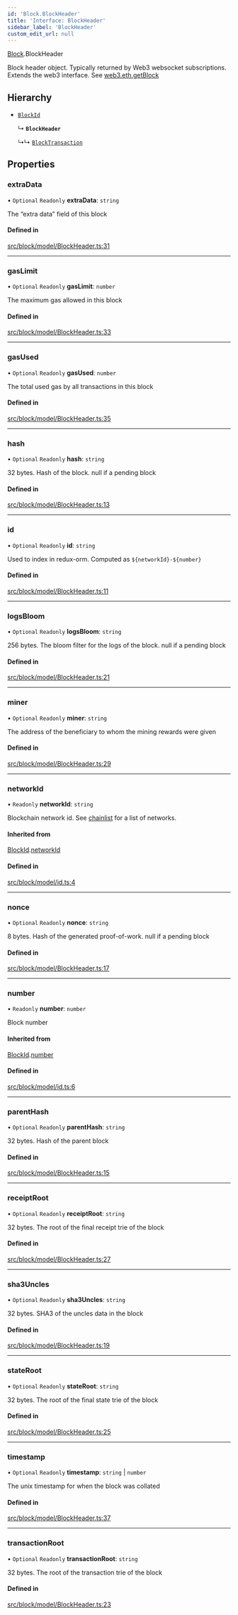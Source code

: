 ```yaml
---
id: 'Block.BlockHeader'
title: 'Interface: BlockHeader'
sidebar_label: 'BlockHeader'
custom_edit_url: null
---
```


[Block](../namespaces/Block.md).BlockHeader

Block header object. Typically returned by Web3 websocket subscriptions.
Extends the web3 interface.
See [web3.eth.getBlock](https://web3js.readthedocs.io/en/v1.5.2/web3-eth.html#getblock)

## Hierarchy

-   [`BlockId`](Block.BlockId.md)

    ↳ **`BlockHeader`**

    ↳↳ [`BlockTransaction`](Block.BlockTransaction.md)

## Properties

### extraData

• `Optional` `Readonly` **extraData**: `string`

The “extra data” field of this block

#### Defined in

[src/block/model/BlockHeader.ts:31](https://github.com/leovigna/web3-redux/blob/cff01f0/src/block/model/BlockHeader.ts#L31)

---

### gasLimit

• `Optional` `Readonly` **gasLimit**: `number`

The maximum gas allowed in this block

#### Defined in

[src/block/model/BlockHeader.ts:33](https://github.com/leovigna/web3-redux/blob/cff01f0/src/block/model/BlockHeader.ts#L33)

---

### gasUsed

• `Optional` `Readonly` **gasUsed**: `number`

The total used gas by all transactions in this block

#### Defined in

[src/block/model/BlockHeader.ts:35](https://github.com/leovigna/web3-redux/blob/cff01f0/src/block/model/BlockHeader.ts#L35)

---

### hash

• `Optional` `Readonly` **hash**: `string`

32 bytes. Hash of the block. null if a pending block

#### Defined in

[src/block/model/BlockHeader.ts:13](https://github.com/leovigna/web3-redux/blob/cff01f0/src/block/model/BlockHeader.ts#L13)

---

### id

• `Optional` `Readonly` **id**: `string`

Used to index in redux-orm. Computed as `${networkId}-${number}`

#### Defined in

[src/block/model/BlockHeader.ts:11](https://github.com/leovigna/web3-redux/blob/cff01f0/src/block/model/BlockHeader.ts#L11)

---

### logsBloom

• `Optional` `Readonly` **logsBloom**: `string`

256 bytes. The bloom filter for the logs of the block. null if a pending block

#### Defined in

[src/block/model/BlockHeader.ts:21](https://github.com/leovigna/web3-redux/blob/cff01f0/src/block/model/BlockHeader.ts#L21)

---

### miner

• `Optional` `Readonly` **miner**: `string`

The address of the beneficiary to whom the mining rewards were given

#### Defined in

[src/block/model/BlockHeader.ts:29](https://github.com/leovigna/web3-redux/blob/cff01f0/src/block/model/BlockHeader.ts#L29)

---

### networkId

• `Readonly` **networkId**: `string`

Blockchain network id. See [chainlist](https://chainlist.org/) for a list of networks.

#### Inherited from

[BlockId](Block.BlockId.md).[networkId](Block.BlockId.md#networkid)

#### Defined in

[src/block/model/id.ts:4](https://github.com/leovigna/web3-redux/blob/cff01f0/src/block/model/id.ts#L4)

---

### nonce

• `Optional` `Readonly` **nonce**: `string`

8 bytes. Hash of the generated proof-of-work. null if a pending block

#### Defined in

[src/block/model/BlockHeader.ts:17](https://github.com/leovigna/web3-redux/blob/cff01f0/src/block/model/BlockHeader.ts#L17)

---

### number

• `Readonly` **number**: `number`

Block number

#### Inherited from

[BlockId](Block.BlockId.md).[number](Block.BlockId.md#number)

#### Defined in

[src/block/model/id.ts:6](https://github.com/leovigna/web3-redux/blob/cff01f0/src/block/model/id.ts#L6)

---

### parentHash

• `Optional` `Readonly` **parentHash**: `string`

32 bytes. Hash of the parent block

#### Defined in

[src/block/model/BlockHeader.ts:15](https://github.com/leovigna/web3-redux/blob/cff01f0/src/block/model/BlockHeader.ts#L15)

---

### receiptRoot

• `Optional` `Readonly` **receiptRoot**: `string`

32 bytes. The root of the final receipt trie of the block

#### Defined in

[src/block/model/BlockHeader.ts:27](https://github.com/leovigna/web3-redux/blob/cff01f0/src/block/model/BlockHeader.ts#L27)

---

### sha3Uncles

• `Optional` `Readonly` **sha3Uncles**: `string`

32 bytes. SHA3 of the uncles data in the block

#### Defined in

[src/block/model/BlockHeader.ts:19](https://github.com/leovigna/web3-redux/blob/cff01f0/src/block/model/BlockHeader.ts#L19)

---

### stateRoot

• `Optional` `Readonly` **stateRoot**: `string`

32 bytes. The root of the final state trie of the block

#### Defined in

[src/block/model/BlockHeader.ts:25](https://github.com/leovigna/web3-redux/blob/cff01f0/src/block/model/BlockHeader.ts#L25)

---

### timestamp

• `Optional` `Readonly` **timestamp**: `string` \| `number`

The unix timestamp for when the block was collated

#### Defined in

[src/block/model/BlockHeader.ts:37](https://github.com/leovigna/web3-redux/blob/cff01f0/src/block/model/BlockHeader.ts#L37)

---

### transactionRoot

• `Optional` `Readonly` **transactionRoot**: `string`

32 bytes. The root of the transaction trie of the block

#### Defined in

[src/block/model/BlockHeader.ts:23](https://github.com/leovigna/web3-redux/blob/cff01f0/src/block/model/BlockHeader.ts#L23)
